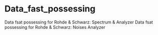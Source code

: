 # Data_fast_possessing
Data fsat possessing for Rohde &amp; Schwarz: Spectrum &amp; Analyzer 
Data fsat possessing for Rohde &amp; Schwarz: Noises Analyzer 
